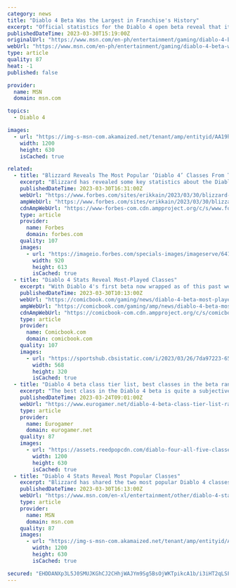 ```yaml
---
category: news
title: "Diablo 4 Beta Was the Largest in Franchise's History"
excerpt: "Official statistics for the Diablo 4 open beta reveal that it was the largest ever for the franchise. Two beta periods for Diablo 4 took place across March and millions enjoyed a taste of what ..."
publishedDateTime: 2023-03-30T15:19:00Z
originalUrl: "https://www.msn.com/en-ph/entertainment/gaming/diablo-4-beta-was-the-largest-in-franchise-s-history/ar-AA19hvLu"
webUrl: "https://www.msn.com/en-ph/entertainment/gaming/diablo-4-beta-was-the-largest-in-franchise-s-history/ar-AA19hvLu"
type: article
quality: 87
heat: -1
published: false

provider:
  name: MSN
  domain: msn.com

topics:
  - Diablo 4

images:
  - url: "https://img-s-msn-com.akamaized.net/tenant/amp/entityid/AA19h7fJ.img?h=630&w=1200&m=6&q=60&o=t&l=f&f=jpg"
    width: 1200
    height: 630
    isCached: true

related:
  - title: "Blizzard Reveals The Most Popular ‘Diablo 4’ Classes From The Open Beta"
    excerpt: "Blizzard has revealed some key statistics about the Diablo IV open beta that just took place this past weekend. Here are the most popular classes and a truly staggering number of player and monster ..."
    publishedDateTime: 2023-03-30T16:31:00Z
    webUrl: "https://www.forbes.com/sites/erikkain/2023/03/30/blizzard-reveals-the-most-popular-diablo-4-classes-from-the-open-beta/"
    ampWebUrl: "https://www.forbes.com/sites/erikkain/2023/03/30/blizzard-reveals-the-most-popular-diablo-4-classes-from-the-open-beta/amp/"
    cdnAmpWebUrl: "https://www-forbes-com.cdn.ampproject.org/c/s/www.forbes.com/sites/erikkain/2023/03/30/blizzard-reveals-the-most-popular-diablo-4-classes-from-the-open-beta/amp/"
    type: article
    provider:
      name: Forbes
      domain: forbes.com
    quality: 107
    images:
      - url: "https://imageio.forbes.com/specials-images/imageserve/641cc1c1602b6ac0f28a9f01/0x0.jpg?format=jpg&width=1200"
        width: 920
        height: 613
        isCached: true
  - title: "Diablo 4 Stats Reveal Most-Played Classes"
    excerpt: "With Diablo 4's first beta now wrapped as of this past weekend, Blizzard has now shared some stats detailing the public's experience with the game after being able to go hands-on with it for the first ..."
    publishedDateTime: 2023-03-30T10:13:00Z
    webUrl: "https://comicbook.com/gaming/news/diablo-4-beta-most-played-classes/"
    ampWebUrl: "https://comicbook.com/gaming/amp/news/diablo-4-beta-most-played-classes/"
    cdnAmpWebUrl: "https://comicbook-com.cdn.ampproject.org/c/s/comicbook.com/gaming/amp/news/diablo-4-beta-most-played-classes/"
    type: article
    provider:
      name: Comicbook.com
      domain: comicbook.com
    quality: 107
    images:
      - url: "https://sportshub.cbsistatic.com/i/2023/03/26/7da97223-6571-4286-9350-21d755cb1f41/new-games-out-this-month.png?width=568&height=320"
        width: 568
        height: 320
        isCached: true
  - title: "Diablo 4 beta class tier list, best classes in the beta ranked"
    excerpt: "The best class in the Diablo 4 beta is quite a subjective thing, you're encouraged to pick a base class and build them up into a character that suits your personal preferences. Therefore, pinning down ..."
    publishedDateTime: 2023-03-24T09:01:00Z
    webUrl: "https://www.eurogamer.net/diablo-4-beta-class-tier-list-ranked-9337"
    type: article
    provider:
      name: Eurogamer
      domain: eurogamer.net
    quality: 87
    images:
      - url: "https://assets.reedpopcdn.com/diablo-four-all-five-classes-official-blizzard-artwork.jpg/BROK/thumbnail/1200x630/diablo-four-all-five-classes-official-blizzard-artwork.jpg"
        width: 1200
        height: 630
        isCached: true
  - title: "Diablo 4 Stats Reveal Most Popular Classes"
    excerpt: "Blizzard has shared the two most popular Diablo 4 classes from its recent open beta weekend, as part of an infographic detailing various interesting statistics. For Diablo 4's open beta, Blizzard ..."
    publishedDateTime: 2023-03-30T16:13:00Z
    webUrl: "https://www.msn.com/en-xl/entertainment/other/diablo-4-stats-reveal-most-popular-classes/ar-AA19huHA"
    type: article
    provider:
      name: MSN
      domain: msn.com
    quality: 87
    images:
      - url: "https://img-s-msn-com.akamaized.net/tenant/amp/entityid/AA19hQ40.img?h=630&w=1200&m=6&q=60&o=t&l=f&f=jpg"
        width: 1200
        height: 630
        isCached: true

secured: "EHDDANXp3L5J0SMUJKGhCJ2CHhjWAJYm9Sg5BsOjWKTpikcA1b/i3iHT2qLSFyHerTntEhJsmqv5NPS0aMkGAx5dIoDfzsBZ8eZqzDmWMDuthYrZ/zwXd6B3nZfWaf6deTueRz/8wX6UyIZl3VrYbf1LjkYaFEhnFYKD0bAcku7RJq21aZ+kW9g1rWzOGQQ/iSN45AKwlOe1egDmNgJ7kO+lGAHzghKWEICUGmZArlHAUEDQpBFBnYaMfknYp36PhyuDTY8PlcxGT3nUzUxnPme8g2M4hrUaYUvcKss+eS03ScXjBt81uulA0McOC8XlNlSzJI/1XjTaOJlrSxIK+4zDxj04DVrwfMYgYzVQRmQ=;CZmxxOPaD74sg/m7H95WeA=="
---
```


